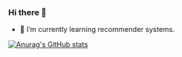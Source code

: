 ### Hi there 👋
- 🌱 I’m currently learning recommender systems.

<!--
**psm1206/psm1206** is a ✨ _special_ ✨ repository because its `README.md` (this file) appears on your GitHub profile.

Here are some ideas to get you started:

- 🔭 I’m currently working on ...
- 🌱 I’m currently learning recommender system.
- 👯 I’m looking to collaborate on ...
- 🤔 I’m looking for help with ...
- 💬 Ask me about ...
- 📫 How to reach me: ...
- 😄 Pronouns: ...
- ⚡ Fun fact: ...
-->


[![Anurag's GitHub stats](https://github-readme-stats.vercel.app/api?username=psm1206&show_icons=true&count_private=true&theme=merko)](https://github.com/anuraghazra/github-readme-stats)
